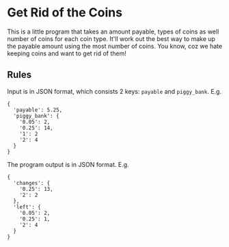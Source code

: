 # Get Rid of the Coins

This is a little program that takes an amount payable, types of coins as well number of coins for each coin type. It'll work out the best way to make up the payable amount using the most number of coins. You know, coz we hate keeping coins and want to get rid of them!

## Rules

Input is in JSON format, which consists 2 keys: `payable` and `piggy_bank`. E.g.

```
{
  'payable': 5.25,
  'piggy_bank': {
    '0.05': 2,
    '0.25': 14,
    '1': 2
    '2': 4
  }
}
```

The program output is in JSON format. E.g.

```
{
  'changes': {
    '0.25': 13,
    '2': 2
  },
  'left': {
    '0.05': 2,
    '0.25': 1,
    '2': 4
  }
}
```
